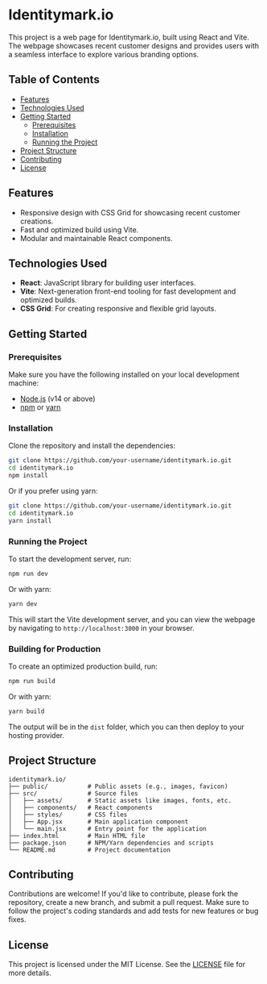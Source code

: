 # Identitymark.io

This project is a web page for Identitymark.io, built using React and Vite. The webpage showcases recent customer designs and provides users with a seamless interface to explore various branding options.

## Table of Contents

- [Features](#features)
- [Technologies Used](#technologies-used)
- [Getting Started](#getting-started)
  - [Prerequisites](#prerequisites)
  - [Installation](#installation)
  - [Running the Project](#running-the-project)
- [Project Structure](#project-structure)
- [Contributing](#contributing)
- [License](#license)

## Features

- Responsive design with CSS Grid for showcasing recent customer creations.
- Fast and optimized build using Vite.
- Modular and maintainable React components.

## Technologies Used

- **React**: JavaScript library for building user interfaces.
- **Vite**: Next-generation front-end tooling for fast development and optimized builds.
- **CSS Grid**: For creating responsive and flexible grid layouts.

## Getting Started

### Prerequisites

Make sure you have the following installed on your local development machine:

- [Node.js](https://nodejs.org/) (v14 or above)
- [npm](https://www.npmjs.com/) or [yarn](https://yarnpkg.com/)

### Installation

Clone the repository and install the dependencies:

```bash
git clone https://github.com/your-username/identitymark.io.git
cd identitymark.io
npm install
```

Or if you prefer using yarn:

```bash
git clone https://github.com/your-username/identitymark.io.git
cd identitymark.io
yarn install
```

### Running the Project

To start the development server, run:

```bash
npm run dev
```

Or with yarn:

```bash
yarn dev
```

This will start the Vite development server, and you can view the webpage by navigating to `http://localhost:3000` in your browser.

### Building for Production

To create an optimized production build, run:

```bash
npm run build
```

Or with yarn:

```bash
yarn build
```

The output will be in the `dist` folder, which you can then deploy to your hosting provider.

## Project Structure

```
identitymark.io/
├── public/           # Public assets (e.g., images, favicon)
├── src/              # Source files
│   ├── assets/       # Static assets like images, fonts, etc.
│   ├── components/   # React components
│   ├── styles/       # CSS files
│   ├── App.jsx       # Main application component
│   └── main.jsx      # Entry point for the application
├── index.html        # Main HTML file
├── package.json      # NPM/Yarn dependencies and scripts
└── README.md         # Project documentation
```

## Contributing

Contributions are welcome! If you'd like to contribute, please fork the repository, create a new branch, and submit a pull request. Make sure to follow the project's coding standards and add tests for new features or bug fixes.

## License

This project is licensed under the MIT License. See the [LICENSE](LICENSE) file for more details.
